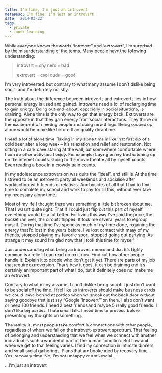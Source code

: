 ```yaml
---
title: I’m fine, I’m just an introvert
metaDesc: I’m fine, I’m just an introvert
date: '2014-03-22'
tags:
  - private
  - inner-learning
---
```


While everyone knows the words “introvert” and “extrovert”, I’m surprised by the misunderstanding of the terms. Many people have the following understanding:

> introvert = shy nerd = bad
>
> extrovert = cool dude = good

I’m very introverted, but contrary to what many assume I don’t dislike being social and I’m definitely not shy.

The truth about the difference between introverts and extroverts lies in how personal energy is used and gained. Introverts need a lot of recharging time to gain energy. Being out-and-about, especially in social situations, is draining. Alone time is the only way to get that energy back. Extroverts are the opposite in that they gain energy from social interactions. They thrive on the excitement of meeting people and doing new things. Being cooped up alone would be more like torture than quality downtime.

I need a lot of alone time. Taking in my alone time is like that first sip of a cold beer after a long week – it’s relaxation and relief and restoration. Not sitting in a dark cave staring at the wall, but somewhere comfortable where I can do other activities I enjoy. For example; Laying on my bed catching up on the internet counts. Going to the movie theatre all by myself counts. Even reading a book in a crowdy train counts.

In my adolescence extroversion was quite the “ideal”, and still is. At the time I strived to be an extrovert: party all weekends and socialise after work/school with friends or relatives. And bysides of all that I had to find time to complete my school and work to pay for all this, without ever take my necessary alone time.

Most of my life I thought there was something a little bit broken about me. That I wasn’t quite right. That if I could just flip out this part of myself everything would be a lot better. For living this way I've paid the price, the bucket ran over, the circuits flipped. It took me several years to regroup myself. During that time I've spend as much of my time alone, regaining the energy that I’d lost in the years before. I've lost contact with many of my friends, stopped playing my favorite sport, stopped going out partying. As strange it may sound I’m glad now that I took this time for myself.

Just understanding what being an introvert means and that it’s highly common is a relief. I can read up on it now. Find out how other people handle it. Explain it to people who don’t get it yet. There are parts of my job that require extroversion. That’s how it goes. It can be draining and it’s certainly an important part of what I do, but it definitely does not make me an extrovert.

Contrary to what many assume, I don’t dislike being social. I just don’t want to be social *all* the time. I feel like us introverts should make business cards we could leave behind at parties when we sneak out the back door without saying goodbye that just say “Google ‘Introvert’” on them. I also don’t want or need 100 friends. I need 2 best friends and maybe 5 really good friends. I don’t like big parties. I hate small talk. I need time to process before presenting my thoughts on something.

The reality is, most people take comfort in connections with other people, regardless of where we fall on the introvert-extrovert spectrum. That feeling of belonging and understanding that we feel when we connect with another individual is such a wonderful part of the human condition. But how and when we get to that feeling varies. I find my connection in intimate dinners and small social gatherings. Plans that are bookended by recovery time. Yes, recovery time. No, I’m not unhappy or anti-social...

<span>...I’m just an introvert</span>
